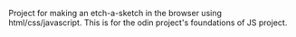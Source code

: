 Project for making an etch-a-sketch in the browser using html/css/javascript. This is for the odin project's foundations of JS project.

